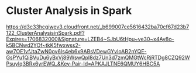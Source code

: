 # Cluster Analysis in Spark

https://d3c33hcgiwev3.cloudfront.net/_b699007ce5616432ba70cf67d23b7122_ClusterAnalysisinSpark.pdf?Expires=1706832000&Signature=LZEB4~SJbU6tHpu~ve30~x4Ay8o-k5BCNwd2YOf~tkK5fwxwss2-aw7OE1vfJtaZwN0ov6Is4eb6x9ABsVDewGYvloAB2nYQE-GsPYu1QiBVuDu6yBxVj89WswQpI8dz7Un3d7zmQMGtWcRjRTDg8CZQ92WPsuyIq3BRx6yrEWQ_&Key-Pair-Id=APKAJLTNE6QMUY6HBC5A